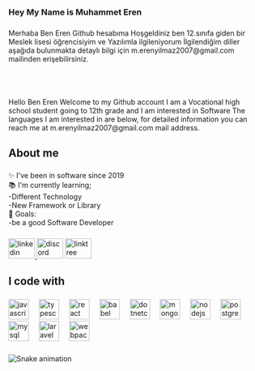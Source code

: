 <h3 align="left">Hey My Name is Muhammet Eren</h3>

###

<p align="left">Merhaba Ben Eren Github hesabıma Hoşgeldiniz ben 12.sınıfa giden bir Meslek lisesi öğrencisiyim ve Yazılımla ilgileniyorum İlgilendiğim diller aşağıda bulunmakta detaylı bilgi için m.erenyilmaz2007@gmail.com mailinden erişebilirsiniz.<br><br><br><br><br>Hello Ben Eren Welcome to my Github account I am a Vocational high school student going to 12th grade and I am interested in Software The languages I am interested in are below, for detailed information you can reach me at m.erenyilmaz2007@gmail.com mail address.</p>

###

<h2 align="left">About me</h2>

###

<p align="left">✨ I've been in software since 2019<br>📚 I'm currently learning; <br>-Different Technology<br>-New Framework or Library <br>🎯 Goals: <br>-be a good Software Developer</p>

###

<div align="left">
  <a href="https://www.linkedin.com/in/m-eren-yılmaz-4127b1261/" target="_blank">
    <img src="https://raw.githubusercontent.com/maurodesouza/profile-readme-generator/master/src/assets/icons/social/linkedin/default.svg" width="52" height="40" alt="linkedin logo"  />
  </a>
  <img src="https://raw.githubusercontent.com/maurodesouza/profile-readme-generator/master/src/assets/icons/social/discord/default.svg" width="52" height="40" alt="discord logo"  />
  <a href="https://linktr.ee/merenylmz" target="_blank">
    <img src="https://raw.githubusercontent.com/maurodesouza/profile-readme-generator/master/src/assets/icons/social/linktree/default.svg" width="52" height="40" alt="linktree logo"  />
  </a>
</div>

###

<h2 align="left">I code with</h2>

###

<div align="left">
  <img src="https://cdn.jsdelivr.net/gh/devicons/devicon/icons/javascript/javascript-original.svg" height="40" alt="javascript logo"  />
  <img width="12" />
  <img src="https://cdn.jsdelivr.net/gh/devicons/devicon/icons/typescript/typescript-original.svg" height="40" alt="typescript logo"  />
  <img width="12" />
  <img src="https://cdn.jsdelivr.net/gh/devicons/devicon/icons/react/react-original.svg" height="40" alt="react logo"  />
  <img width="12" />
  <img src="https://cdn.jsdelivr.net/gh/devicons/devicon/icons/babel/babel-original.svg" height="40" alt="babel logo"  />
  <img width="12" />
  <img src="https://cdn.jsdelivr.net/gh/devicons/devicon/icons/dotnetcore/dotnetcore-original.svg" height="40" alt="dotnetcore logo"  />
  <img width="12" />
  <img src="https://cdn.jsdelivr.net/gh/devicons/devicon/icons/mongodb/mongodb-original.svg" height="40" alt="mongodb logo"  />
  <img width="12" />
  <img src="https://cdn.jsdelivr.net/gh/devicons/devicon/icons/nodejs/nodejs-original.svg" height="40" alt="nodejs logo"  />
  <img width="12" />
  <img src="https://cdn.simpleicons.org/postgresql/4169E1" height="40" alt="postgresql logo"  />
  <img width="12" />
  <img src="https://cdn.simpleicons.org/mysql/4479A1" height="40" alt="mysql logo"  />
  <img width="12" />
  <img src="https://cdn.simpleicons.org/laravel/FF2D20" height="40" alt="laravel logo"  />
  <img width="12" />
  <img src="https://cdn.simpleicons.org/webpack/8DD6F9" height="40" alt="webpack logo"  />
</div>

###

<img src="https://raw.githubusercontent.com/Merenylmz/Merenylmz/output/snake.svg" alt="Snake animation" />

###

